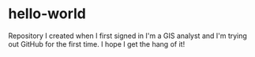 # hello-world
Repository I created when I first signed in
I'm a GIS analyst and I'm trying out GitHub for the first time. I hope I get the hang of it!
